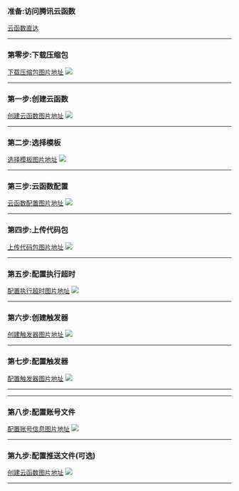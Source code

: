 ### 准备:访问腾讯云函数
[云函数直达](https://console.cloud.tencent.com/scf/list)

---

### 第零步:下载压缩包
[下载压缩包图片地址]()
![](./0.png)

---

### 第一步:创建云函数
[创建云函数图片地址]()
![](./1.png)

---

### 第二步:选择模板
[选择模板图片地址]()
![](./2.png)

---

### 第三步:云函数配置
[云函数配置图片地址]()
![](./3.png)

---

### 第四步:上传代码包
[上传代码包图片地址]()
![](./4.png)

---

### 第五步:配置执行超时
[配置执行超时图片地址]()
![](./5.png)

---

### 第六步:创建触发器
[创建触发器图片地址]()
![](./6.png)

---

### 第七步:配置触发器
[配置触发器图片地址]()
![](./7.png)

---

---

### 第八步:配置账号文件
[配置账号信息图片地址]()
![](./8.png)

---

### 第九步:配置推送文件(可选)
[创建云函数图片地址]()
![](./9.png)

---
